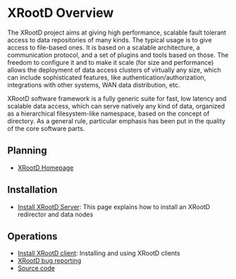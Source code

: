 XRootD Overview
===============

The XRootD project aims at giving high performance, scalable fault tolerant access to data repositories of many kinds. The typical usage is to give access to file-based ones. It is based on a scalable architecture, a communication protocol, and a set of plugins and tools based on those. The freedom to configure it and to make it scale (for size and performance) allows the deployment of data access clusters of virtually any size, which can include sophisticated features, like authentication/authorization, integrations with other systems, WAN data distribution, etc.

XRootD software framework is a fully generic suite for fast, low latency and scalable data access, which can serve natively any kind of data, organized as a hierarchical filesystem-like namespace, based on the concept of directory. As a general rule, particular emphasis has been put in the quality of the core software parts.

Planning
--------

-   [XRootD Homepage](http://xrootd.slac.stanford.edu/)

Installation
------------

-   [Install XRootD Server](/data/xrootd/install-storage-element): This page explains how to install an XRootD redirector and data nodes

Operations
----------

-   [Install XRootD client](/data/xrootd/install-client): Installing and using XRootD clients
-   [XRootD bug reporting](https://github.com/xrootd/xrootd/issues)
-   [Source code](https://github.com/xrootd/xrootd/)


